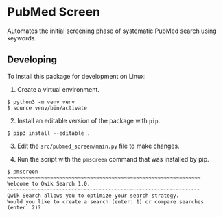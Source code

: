 # PubMed Screen

Automates the initial screening phase of systematic PubMed search using keywords.

## Developing

To install this package for development on Linux:

1) Create a virtual environment.

```
$ python3 -m venv venv
$ source venv/bin/activate
```

2) Install an editable version of the package with `pip`.

```
$ pip3 install --editable .
```

3) Edit the `src/pubmed_screen/main.py` file to make changes.

4) Run the script with the `pmscreen` command that was installed by pip.

```
$ pmscreen
~~~~~~~~~~~~~~~~~~~~~~~~~~~~~~~~~~~~~~~~~~~~~~~~~~~~~~~~~~~~~~~
Welcome to Qwik Search 1.0.
~~~~~~~~~~~~~~~~~~~~~~~~~~~~~~~~~~~~~~~~~~~~~~~~~~~~~~~~~~~~~~~
Qwik Search allows you to optimize your search strategy.
Would you like to create a search (enter: 1) or compare searches (enter: 2)?
```
